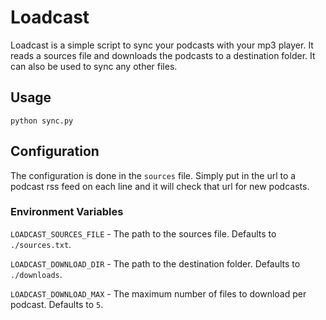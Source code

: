# Loadcast

Loadcast is a simple script to sync your podcasts with your mp3 player. It reads a sources file and downloads the podcasts to a destination folder. It can also be used to sync any other files.

## Usage

`python sync.py`

## Configuration

The configuration is done in the `sources` file. Simply put in the url to a podcast rss feed on each line and it will check that url for new podcasts.

### Environment Variables

`LOADCAST_SOURCES_FILE` - The path to the sources file. Defaults to `./sources.txt`.

`LOADCAST_DOWNLOAD_DIR` - The path to the destination folder. Defaults to `./downloads`.

`LOADCAST_DOWNLOAD_MAX` - The maximum number of files to download per podcast. Defaults to `5`.

